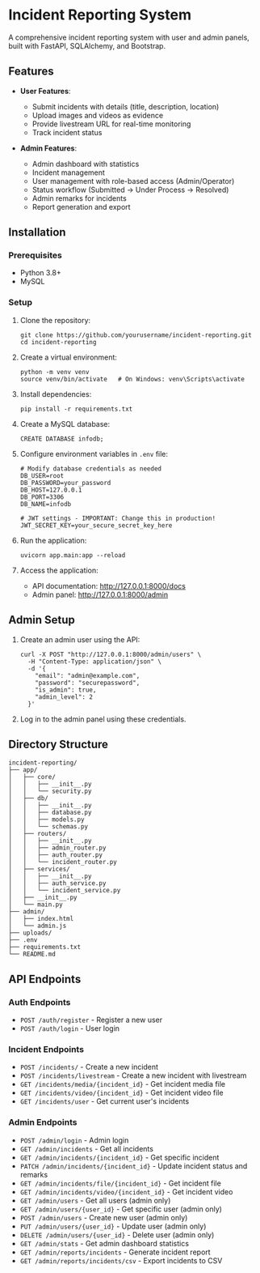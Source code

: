 # Incident Reporting System

A comprehensive incident reporting system with user and admin panels, built with FastAPI, SQLAlchemy, and Bootstrap.

## Features

- **User Features**:
  - Submit incidents with details (title, description, location)
  - Upload images and videos as evidence
  - Provide livestream URL for real-time monitoring
  - Track incident status

- **Admin Features**:
  - Admin dashboard with statistics
  - Incident management
  - User management with role-based access (Admin/Operator)
  - Status workflow (Submitted -> Under Process -> Resolved)
  - Admin remarks for incidents
  - Report generation and export

## Installation

### Prerequisites

- Python 3.8+
- MySQL

### Setup

1. Clone the repository:
   ```
   git clone https://github.com/yourusername/incident-reporting.git
   cd incident-reporting
   ```

2. Create a virtual environment:
   ```
   python -m venv venv
   source venv/bin/activate   # On Windows: venv\Scripts\activate
   ```

3. Install dependencies:
   ```
   pip install -r requirements.txt
   ```

4. Create a MySQL database:
   ```
   CREATE DATABASE infodb;
   ```

5. Configure environment variables in `.env` file:
   ```
   # Modify database credentials as needed
   DB_USER=root
   DB_PASSWORD=your_password
   DB_HOST=127.0.0.1
   DB_PORT=3306
   DB_NAME=infodb
   
   # JWT settings - IMPORTANT: Change this in production!
   JWT_SECRET_KEY=your_secure_secret_key_here
   ```

6. Run the application:
   ```
   uvicorn app.main:app --reload
   ```

7. Access the application:
   - API documentation: http://127.0.0.1:8000/docs
   - Admin panel: http://127.0.0.1:8000/admin

## Admin Setup

1. Create an admin user using the API:
   ```
   curl -X POST "http://127.0.0.1:8000/admin/users" \
     -H "Content-Type: application/json" \
     -d '{
       "email": "admin@example.com",
       "password": "securepassword",
       "is_admin": true,
       "admin_level": 2
     }'
   ```

2. Log in to the admin panel using these credentials.

## Directory Structure

```
incident-reporting/
├── app/
│   ├── core/
│   │   ├── __init__.py
│   │   └── security.py
│   ├── db/
│   │   ├── __init__.py
│   │   ├── database.py
│   │   ├── models.py
│   │   └── schemas.py
│   ├── routers/
│   │   ├── __init__.py
│   │   ├── admin_router.py
│   │   ├── auth_router.py
│   │   └── incident_router.py
│   ├── services/
│   │   ├── __init__.py
│   │   ├── auth_service.py
│   │   └── incident_service.py
│   ├── __init__.py
│   └── main.py
├── admin/
│   ├── index.html
│   └── admin.js
├── uploads/
├── .env
├── requirements.txt
└── README.md
```

## API Endpoints

### Auth Endpoints

- `POST /auth/register` - Register a new user
- `POST /auth/login` - User login

### Incident Endpoints

- `POST /incidents/` - Create a new incident
- `POST /incidents/livestream` - Create a new incident with livestream
- `GET /incidents/media/{incident_id}` - Get incident media file
- `GET /incidents/video/{incident_id}` - Get incident video file
- `GET /incidents/user` - Get current user's incidents

### Admin Endpoints

- `POST /admin/login` - Admin login
- `GET /admin/incidents` - Get all incidents
- `GET /admin/incidents/{incident_id}` - Get specific incident
- `PATCH /admin/incidents/{incident_id}` - Update incident status and remarks
- `GET /admin/incidents/file/{incident_id}` - Get incident file
- `GET /admin/incidents/video/{incident_id}` - Get incident video
- `GET /admin/users` - Get all users (admin only)
- `GET /admin/users/{user_id}` - Get specific user (admin only)
- `POST /admin/users` - Create new user (admin only)
- `PUT /admin/users/{user_id}` - Update user (admin only)
- `DELETE /admin/users/{user_id}` - Delete user (admin only)
- `GET /admin/stats` - Get admin dashboard statistics
- `GET /admin/reports/incidents` - Generate incident report
- `GET /admin/reports/incidents/csv` - Export incidents to CSV


